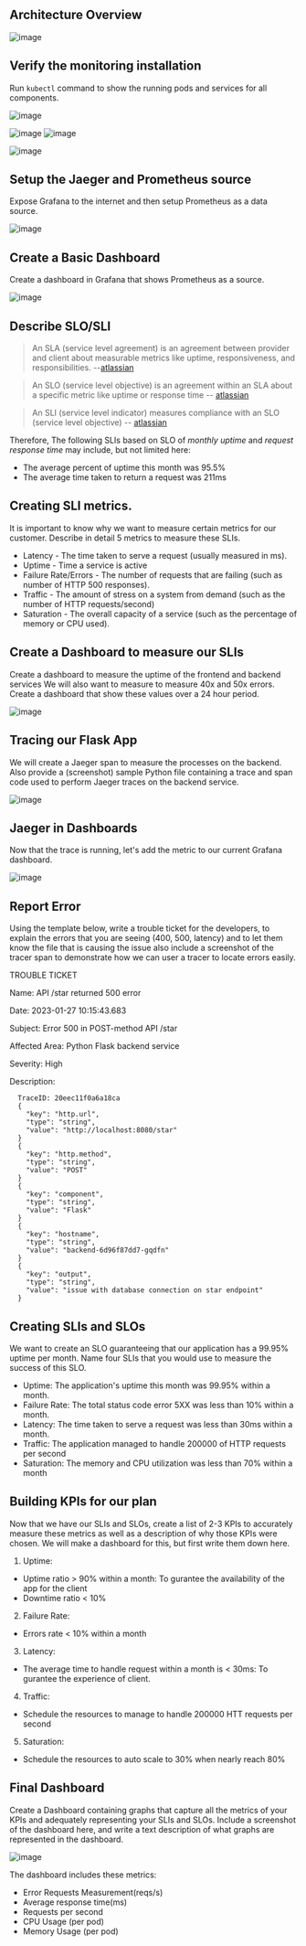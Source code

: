 ## Architecture Overview
![image](https://video.udacity-data.com/topher/2020/October/5f975a29_project-overview/project-overview.png)

## Verify the monitoring installation

Run `kubectl` command to show the running pods and services for all components.

![image](./answer-img/01.png)

![image](./answer-img/02.1.png)
![image](./answer-img/02.2.png)

![image](./answer-img/03.png)

## Setup the Jaeger and Prometheus source
Expose Grafana to the internet and then setup Prometheus as a data source.

![image](./answer-img/04.png)

## Create a Basic Dashboard
Create a dashboard in Grafana that shows Prometheus as a source.

![image](./answer-img/05.png)

## Describe SLO/SLI

> An SLA (service level agreement) is an agreement between provider and client about measurable metrics like uptime, responsiveness, and responsibilities. --[atlassian](https://www.atlassian.com/incident-management/kpis/sla-vs-slo-vs-sli)

> An SLO (service level objective) is an agreement within an SLA about a specific metric like uptime or response time -- [atlassian](https://www.atlassian.com/incident-management/kpis/sla-vs-slo-vs-sli)

> An SLI (service level indicator) measures compliance with an SLO (service level objective) -- [atlassian](https://www.atlassian.com/incident-management/kpis/sla-vs-slo-vs-sli)

Therefore, The following SLIs based on SLO of *monthly uptime* and *request response time* may include, but not limited here:
+ The average percent of uptime this month was 95.5%
+ The average time taken to return a request was 211ms

## Creating SLI metrics.
It is important to know why we want to measure certain metrics for our customer. Describe in detail 5 metrics to measure these SLIs. 

+ Latency -  The time taken to serve a request (usually measured in ms).
+ Uptime - Time a service is active
+ Failure Rate/Errors -  The number of requests that are failing (such as number of HTTP 500 responses).
+ Traffic - The amount of stress on a system from demand (such as the number of HTTP requests/second)
+ Saturation - The overall capacity of a service (such as the percentage of memory or CPU used).

## Create a Dashboard to measure our SLIs
Create a dashboard to measure the uptime of the frontend and backend services We will also want to measure to measure 40x and 50x errors. Create a dashboard that show these values over a 24 hour period.

![image](./answer-img/06.png)

## Tracing our Flask App
We will create a Jaeger span to measure the processes on the backend. Also provide a (screenshot) sample Python file containing a trace and span code used to perform Jaeger traces on the backend service.

![image](./answer-img/07.png)

## Jaeger in Dashboards
Now that the trace is running, let's add the metric to our current Grafana dashboard.

![image](./answer-img/08.png)

## Report Error
Using the template below, write a trouble ticket for the developers, to explain the errors that you are seeing (400, 500, latency) and to let them know the file that is causing the issue also include a screenshot of the tracer span to demonstrate how we can user a tracer to locate errors easily.

TROUBLE TICKET

Name: API /star returned 500 error

Date: 2023-01-27 10:15:43.683

Subject: Error 500 in POST-method API /star

Affected Area: Python Flask backend service

Severity: High

Description:
```
  TraceID: 20eec11f0a6a18ca
  {
    "key": "http.url",
    "type": "string",
    "value": "http://localhost:8080/star"
  }
  {
    "key": "http.method",
    "type": "string",
    "value": "POST"
  }
  {
    "key": "component",
    "type": "string",
    "value": "Flask"
  }
  {
    "key": "hostname",
    "type": "string",
    "value": "backend-6d96f87dd7-gqdfn"
  }
  {
    "key": "output",
    "type": "string",
    "value": "issue with database connection on star endpoint"
  }
```

## Creating SLIs and SLOs
We want to create an SLO guaranteeing that our application has a 99.95% uptime per month. Name four SLIs that you would use to measure the success of this SLO.

* Uptime: The application's uptime this month was 99.95% within a month.
* Failure Rate: The total status code error 5XX was less than 10% within a month.
* Latency: The time taken to serve a request was less than 30ms within a month.
* Traffic: The application managed to handle 200000 of HTTP requests per second
* Saturation: The memory and CPU utilization was less than 70% within a month

## Building KPIs for our plan
Now that we have our SLIs and SLOs, create a list of 2-3 KPIs to accurately measure these metrics as well as a description of why those KPIs were chosen. We will make a dashboard for this, but first write them down here.

1. Uptime:
  * Uptime ratio > 90% within a month: To gurantee the availability of the app for the client
  * Downtime ratio < 10%
2. Failure Rate:
  * Errors rate < 10% within a month
3. Latency:
  * The average time to handle request within a month is < 30ms: To gurantee the experience of client.
4. Traffic: 
  * Schedule the resources to manage to handle 200000 HTT requests per second
5. Saturation:
  * Schedule the resources to auto scale to 30% when nearly reach 80%

## Final Dashboard
Create a Dashboard containing graphs that capture all the metrics of your KPIs and adequately representing your SLIs and SLOs. Include a screenshot of the dashboard here, and write a text description of what graphs are represented in the dashboard.  

![image](./answer-img/09.png)

The dashboard includes these metrics:
<!-- - TODO Pods Uptime -->
- Error Requests Measurement(reqs/s)
- Average response time(ms)
- Requests per second
- CPU Usage (per pod)
- Memory Usage (per pod)
